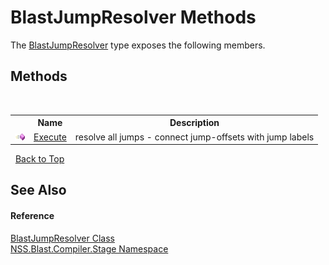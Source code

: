 # BlastJumpResolver Methods
 

The <a href="3981929e-54a8-884d-c453-eedb03f40f62">BlastJumpResolver</a> type exposes the following members.


## Methods
&nbsp;<table><tr><th></th><th>Name</th><th>Description</th></tr><tr><td>![Public method](media/pubmethod.gif "Public method")</td><td><a href="f3a75199-62fd-9632-fa9d-82270e5c042e">Execute</a></td><td>
resolve all jumps - connect jump-offsets with jump labels</td></tr></table>&nbsp;
<a href="#blastjumpresolver-methods">Back to Top</a>

## See Also


#### Reference
<a href="3981929e-54a8-884d-c453-eedb03f40f62">BlastJumpResolver Class</a><br /><a href="f44e629d-16ad-ce78-c6d1-bb239589698b">NSS.Blast.Compiler.Stage Namespace</a><br />